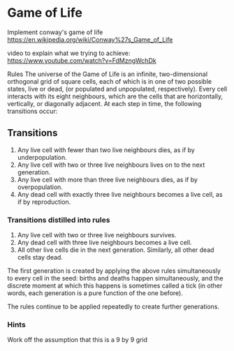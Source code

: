 
# Game of Life

Implement conway's game of life
https://en.wikipedia.org/wiki/Conway%27s_Game_of_Life

video to explain what we trying to achieve:
https://www.youtube.com/watch?v=FdMzngWchDk

Rules
The universe of the Game of Life is an infinite, two-dimensional orthogonal grid of square cells, each of which is in one of two possible states, live or dead, (or populated and unpopulated, respectively). Every cell interacts with its eight neighbours, which are the cells that are horizontally, vertically, or diagonally adjacent. At each step in time, the following transitions occur:

## Transitions

1. Any live cell with fewer than two live neighbours dies, as if  by underpopulation.
2. Any live cell with two or three live neighbours lives on to the next generation.
3. Any live cell with more than three live neighbours dies, as if by overpopulation.
4. Any dead cell with exactly three live neighbours becomes a live cell, as if by reproduction.

### Transitions distilled into rules

1. Any live cell with two or three live neighbours survives.
2. Any dead cell with three live neighbours becomes a live cell.
3. All other live cells die in the next generation. Similarly, all other dead cells stay dead.



The first generation is created by applying the above rules simultaneously to every cell in the seed: births and deaths happen simultaneously, and the discrete moment at which this happens is sometimes called a tick (in other words, each generation is a pure function of the one before).

The rules continue to be applied repeatedly to create further generations.

### Hints

Work off the assumption that this is a 9 by 9 grid